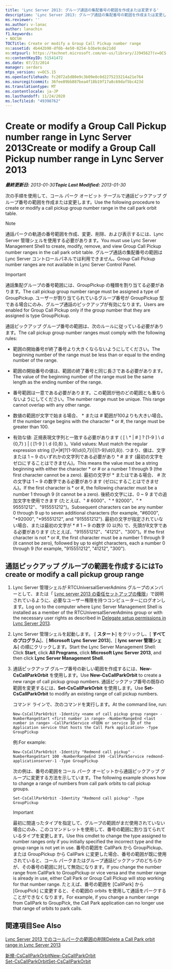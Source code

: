 ```yaml
---
title: 'Lync Server 2013: グループ通話の集配番号の範囲を作成または変更する'
description: 'Lync Server 2013: グループ通話の集配番号の範囲を作成または変更します。'
ms.reviewer: ''
ms.author: v-lanac
author: lanachin
f1.keywords:
- NOCSH
TOCTitle: Create or modify a Group Call Pickup number range
ms:assetid: 4b442b98-df6b-4e50-8254-b3be9cde21dd
ms:mtpsurl: https://technet.microsoft.com/en-us/library/JJ945627(v=OCS.15)
ms:contentKeyID: 51541472
ms.date: 07/23/2014
manager: serdars
mtps_version: v=OCS.15
ms.openlocfilehash: fc2072a5d80e9c3b09e0c0d2275233214a21e764
ms.sourcegitcommit: 36fee89bb887bea4f18b19f17a8c69daf5bc423d
ms.translationtype: MT
ms.contentlocale: ja-JP
ms.lasthandoff: 11/24/2020
ms.locfileid: "49398762"
---
```

# <a name="create-or-modify-a-group-call-pickup-number-range-in-lync-server-2013"></a><span data-ttu-id="99622-103">Create or modify a Group Call Pickup number range in Lync Server 2013</span><span class="sxs-lookup"><span data-stu-id="99622-103">Create or modify a Group Call Pickup number range in Lync Server 2013</span></span>

<div data-xmlns="http://www.w3.org/1999/xhtml">

<div class="topic" data-xmlns="http://www.w3.org/1999/xhtml" data-msxsl="urn:schemas-microsoft-com:xslt" data-cs="https://msdn.microsoft.com/">

<div data-asp="https://msdn2.microsoft.com/asp">



</div>

<div id="mainSection">

<div id="mainBody"><span data-ttu-id="99622-104">

<span> </span></span><span class="sxs-lookup"><span data-stu-id="99622-104">

<span> </span></span></span>

<span data-ttu-id="99622-105">_**最終更新日:** 2013-01-30_</span><span class="sxs-lookup"><span data-stu-id="99622-105">_**Topic Last Modified:** 2013-01-30_</span></span>

<span data-ttu-id="99622-106">次の手順を使用して、コール パーク オービット テーブルで通話ピックアップ グループ番号の範囲を作成または変更します。</span><span class="sxs-lookup"><span data-stu-id="99622-106">Use the following procedure to create or modify a call pickup group number range in the call park orbit table.</span></span>

<div>


> [!NOTE]  
> <span data-ttu-id="99622-107">通話パークの軌道の番号範囲を作成、変更、削除、および表示するには、Lync Server 管理シェルを使用する必要があります。</span><span class="sxs-lookup"><span data-stu-id="99622-107">You must use Lync Server Management Shell to create, modify, remove, and view Group Call Pickup number ranges in the call park orbit table.</span></span> <span data-ttu-id="99622-108">グループ通話の集配番号の範囲は Lync Server コントロールパネルでは利用できません。</span><span class="sxs-lookup"><span data-stu-id="99622-108">Group Call Pickup number ranges are not available in Lync Server Control Panel.</span></span>



</div>

<div>


> [!IMPORTANT]  
> <span data-ttu-id="99622-109">通話集配グループの番号範囲には、GroupPickup の種類を割り当てる必要があります。</span><span class="sxs-lookup"><span data-stu-id="99622-109">The call pickup group number range must be assigned a type of GroupPickup.</span></span> <span data-ttu-id="99622-110">ユーザーが割り当てられているグループ番号が GroupPickup 型である場合にのみ、グループ通話のピックアップが有効になります。</span><span class="sxs-lookup"><span data-stu-id="99622-110">Users are enabled for Group Call Pickup only if the group number that they are assigned is type GroupPickup.</span></span>



</div>

<span data-ttu-id="99622-111">通話ピックアップ グループ番号の範囲は、次のルールに従っている必要があります。</span><span class="sxs-lookup"><span data-stu-id="99622-111">The call pickup group number ranges must comply with the following rules:</span></span>

  - <span data-ttu-id="99622-112">範囲の開始番号が終了番号より大きくならないようにしてください。</span><span class="sxs-lookup"><span data-stu-id="99622-112">The beginning number of the range must be less than or equal to the ending number of the range.</span></span>

  - <span data-ttu-id="99622-113">範囲の開始番号の値は、範囲の終了番号と同じ長さである必要があります。</span><span class="sxs-lookup"><span data-stu-id="99622-113">The value of the beginning number of the range must be the same length as the ending number of the range.</span></span>

  - <span data-ttu-id="99622-p103">番号範囲は一意である必要があります。この範囲が他のどの範囲とも重ならないようにしてください。</span><span class="sxs-lookup"><span data-stu-id="99622-p103">The number range must be unique. This range cannot overlap with any other range.</span></span>

  - <span data-ttu-id="99622-116">数値の範囲が文字で始まる場合、 \* または \# 範囲が100よりも大きい場合。</span><span class="sxs-lookup"><span data-stu-id="99622-116">If the number range begins with the character \* or \#, the range must be greater than 100.</span></span>

  - <span data-ttu-id="99622-117">有効な値: 正規表現文字列と一致する必要があります ( \[ \\ \* | \# \] ? \[1-9 \] \\ d {0,7} ) | ( \[1-9 \] \\ d {0,8} )。</span><span class="sxs-lookup"><span data-stu-id="99622-117">Valid values: Must match the regular expression string (\[\\\*|\#\]?\[1-9\]\\d{0,7})|(\[1-9\]\\d{0,8}).</span></span> <span data-ttu-id="99622-118">つまり、値は、文字または 1 ~ 9 のいずれかの文字列である必要があり \* \# ます (最初の文字をゼロにすることはできません)。</span><span class="sxs-lookup"><span data-stu-id="99622-118">This means the value must be a string beginning with either the character \* or \# or a number 1 through 9 (the first character cannot be a zero).</span></span> <span data-ttu-id="99622-119">最初の文字が \* またはである場合、 \# 次の文字は 1 ~ 9 の数字である必要があります (ゼロにすることはできません)。</span><span class="sxs-lookup"><span data-stu-id="99622-119">If the first character is \* or \#, the following character must be a number 1 through 9 (it cannot be a zero).</span></span> <span data-ttu-id="99622-120">後続の文字には、0 ~ 9 までの追加文字を使用できます (たとえば、" \# 6000"、" \* 92000"、" \* 95551212"、"915551212")。</span><span class="sxs-lookup"><span data-stu-id="99622-120">Subsequent characters can be any number 0 through 9 up to seven additional characters (for example, "\#6000", "\*92000", "\*95551212", and "915551212").</span></span> <span data-ttu-id="99622-121">最初の文字が指定されていない場合、または最初の文字が \* \# 1 ~ 9 の数字 (0 以外) で、先頭が8文字である必要があります (たとえば、"915551212"、"41212"、"300")。</span><span class="sxs-lookup"><span data-stu-id="99622-121">If the first character is not \* or \#, the first character must be a number 1 through 9 (it cannot be zero), followed by up to eight characters, each a number 0 through 9 (for example, "915551212", "41212", "300").</span></span>

<div>

## <a name="to-create-or-modify-a-call-pickup-group-range"></a><span data-ttu-id="99622-122">通話ピックアップ グループの範囲を作成するには</span><span class="sxs-lookup"><span data-stu-id="99622-122">To create or modify a call pickup group range</span></span>

1.  <span data-ttu-id="99622-123">Lync Server 管理シェルが RTCUniversalServerAdmins グループのメンバーとして、または「 [Lync server 2013 の委任セットアップの権限](lync-server-2013-delegate-setup-permissions.md)」で説明されているように、必要なユーザー権限を持つコンピューターにログオンします。</span><span class="sxs-lookup"><span data-stu-id="99622-123">Log on to the computer where Lync Server Management Shell is installed as a member of the RTCUniversalServerAdmins group or with the necessary user rights as described in [Delegate setup permissions in Lync Server 2013](lync-server-2013-delegate-setup-permissions.md).</span></span>

2.  <span data-ttu-id="99622-124">Lync Server 管理シェルを起動します。 [ **スタート**] をクリックし、[ **すべてのプログラム**]、[ **Microsoft Lync Server 2013**]、[ **lync server 管理シェル**] の順にクリックします。</span><span class="sxs-lookup"><span data-stu-id="99622-124">Start the Lync Server Management Shell: Click **Start**, click **All Programs**, click **Microsoft Lync Server 2013**, and then click **Lync Server Management Shell**.</span></span>

3.  <span data-ttu-id="99622-125">通話ピックアップ グループ番号の新しい範囲を作成するには、**New-CsCallParkOrbit** を使用します。</span><span class="sxs-lookup"><span data-stu-id="99622-125">Use **New-CsCallParkOrbit** to create a new range of call pickup group numbers.</span></span> <span data-ttu-id="99622-126">通話ピックアップ番号の既存の範囲を変更するには、**Set-CsCallParkOrbit** を使用します。</span><span class="sxs-lookup"><span data-stu-id="99622-126">Use **Set-CsCallParkOrbit** to modify an existing range of call pickup numbers.</span></span>
    
    <span data-ttu-id="99622-127">コマンド ラインで、次のコマンドを実行します。</span><span class="sxs-lookup"><span data-stu-id="99622-127">At the command line, run:</span></span>
    
        New-CsCallParkOrbit -Identity <name of call pickup group range> -NumberRangeStart <first number in range> -NumberRangeEnd <last number in range> -CallParkService <FQDN or service ID of the Application service that hosts the Call Park application> -Type GroupPickup
    
    <span data-ttu-id="99622-128">例:</span><span class="sxs-lookup"><span data-stu-id="99622-128">For example:</span></span>
    
        New-CsCallParkOrbit -Identity "Redmond call pickup" -NumberRangeStart 100 -NumberRangeEnd 199 -CallParkService redmond-applicationserver-1 -Type GroupPickup
    
    <span data-ttu-id="99622-129">次の例は、番号の範囲をコール パーク オービットから通話ピックアップ グループに変更する方法を示しています。</span><span class="sxs-lookup"><span data-stu-id="99622-129">The following example shows how to change a range of numbers from call park orbits to call pickup groups.</span></span>
    
        Set-CsCallParkOrbit -Identity "Redmond call pickup" -Type GroupPickup
    
    <div>
    

    > [!IMPORTANT]  
    > <span data-ttu-id="99622-130">最初に間違ったタイプを指定して、グループの範囲がまだ使用されていない場合にのみ、このコマンドレットを使用して、番号の範囲に割り当てられているタイプを変更します。</span><span class="sxs-lookup"><span data-stu-id="99622-130">Use this cmdlet to change the type assigned to number ranges only if you initially specified the incorrect type and the group range is not yet in use.</span></span> <span data-ttu-id="99622-131">番号の範囲を CallPark から GroupPickup、または GroupPickup から CallPark に変更した場合、番号の範囲が既に使用されていると、コール パークまたはグループ通話ピックアップのどちらかが、その番号の範囲に対して無効になります。</span><span class="sxs-lookup"><span data-stu-id="99622-131">If you change the number range from CallPark to GroupPickup or vice versa and the number range is already in use, either Call Park or Group Call Pickup will stop working for that number range.</span></span> <span data-ttu-id="99622-132">たとえば、番号の範囲を [CallPark] から [GroupPick] に変更すると、その範囲の orbits を使用して通話をパークすることができなくなります。</span><span class="sxs-lookup"><span data-stu-id="99622-132">For example, if you change a number range from CallPark to GroupPick, the Call Park application can no longer use that range of orbits to park calls.</span></span>

    
    </div>

</div>

<div>

## <a name="see-also"></a><span data-ttu-id="99622-133">関連項目</span><span class="sxs-lookup"><span data-stu-id="99622-133">See Also</span></span>


[<span data-ttu-id="99622-134">Lync Server 2013 でのコールパークの範囲の削除</span><span class="sxs-lookup"><span data-stu-id="99622-134">Delete a Call Park orbit range in Lync Server 2013</span></span>](lync-server-2013-delete-a-call-park-orbit-range.md)  


[<span data-ttu-id="99622-135">新規-CsCallParkOrbit</span><span class="sxs-lookup"><span data-stu-id="99622-135">New-CsCallParkOrbit</span></span>](https://docs.microsoft.com/powershell/module/skype/New-CsCallParkOrbit)  
[<span data-ttu-id="99622-136">Set-CsCallParkOrbit</span><span class="sxs-lookup"><span data-stu-id="99622-136">Set-CsCallParkOrbit</span></span>](https://docs.microsoft.com/powershell/module/skype/Set-CsCallParkOrbit)  
  

<span data-ttu-id="99622-137"></div>

</div>

<span> </span>

</div>

</div>

</span><span class="sxs-lookup"><span data-stu-id="99622-137"></div>

</div>

<span> </span>

</div>

</div>

</span></span></div>

